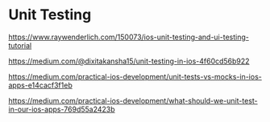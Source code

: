 # Unit Testing

https://www.raywenderlich.com/150073/ios-unit-testing-and-ui-testing-tutorial

https://medium.com/@dixitakansha15/unit-testing-in-ios-4f60cd56b922

https://medium.com/practical-ios-development/unit-tests-vs-mocks-in-ios-apps-e14cacf3f1eb

https://medium.com/practical-ios-development/what-should-we-unit-test-in-our-ios-apps-769d55a2423b